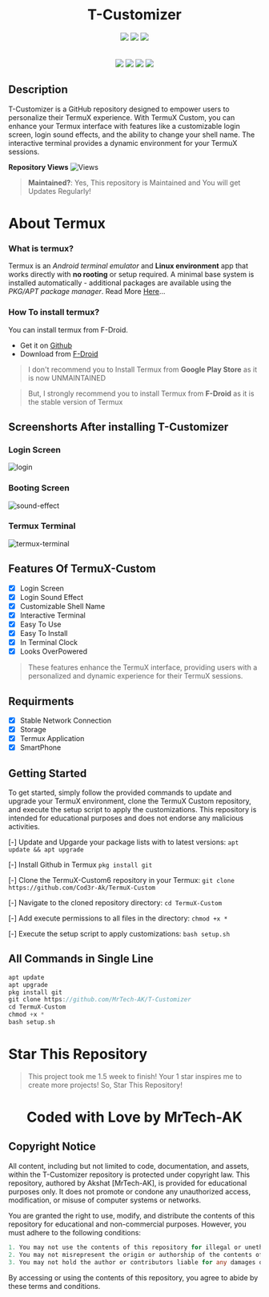 <h1 align="center">T-Customizer</h1>

<p align="center"> 
  <img src="https://img.shields.io/github/stars/MrTech-AK/T-Customizer?style=for-the-badge&color=yellow">
  <img src="https://img.shields.io/github/forks/MrTech-AK/T-Customizer?color=cyan&style=for-the-badge&color=purple">
  <img src="https://img.shields.io/github/license/MrTech-AK/T-Customizer?style=for-the-badge&color=orange"><br>
<br>
<br>
  <img src="https://img.shields.io/badge/Author-MrTech.AK-purple?style=flat-square">
  <img src="https://img.shields.io/badge/Open%20Source-Yes-cyan?style=flat-square">
  <img src="https://img.shields.io/badge/Version-v1.0-cyan?style=flat-square">
  <img src="https://img.shields.io/badge/Written%20In-Python-blue?style=flat-square">
</p>

## Description
T-Customizer is a GitHub repository designed to empower users to personalize their TermuX experience. With TermuX Custom, you can enhance your Termux interface with features like a customizable login screen, login sound effects, and the ability to change your shell name. The interactive terminal provides a dynamic environment for your TermuX sessions.

**Repository Views** ![Views](https://profile-counter.glitch.me/T-Customizer/count.svg) 
> **Maintained?**: Yes, This repository is Maintained and You will get Updates Regularly!

# About Termux
### What is termux?
Termux is an *Android terminal emulator* and **Linux environment** app that works directly with **no rooting** or setup required. A minimal base system is installed automatically - additional packages are available using the *PKG/APT package manager*. Read More [Here](https://termux.com/)... 
### How To install termux?

You can install termux from F-Droid. <br />

- Get it on [Github](https://github.com/termux/termux-app)
- Download from [F-Droid](https://f-droid.org/packages/com.termux/) <br />

> I don't recommend you to Install Termux from **Google Play Store** as it is now UNMAINTAINED

> But, I strongly recommend you to install Termux from **F-Droid** as it is the stable version of Termux

## Screenshorts After installing T-Customizer
### Login Screen
![login](.img/IMG_20240307_234826.jpg)
### Booting Screen
![sound-effect](.img/IMG_20240306_233903.jpg)
### Termux Terminal
![termux-terminal](.img/IMG_20240307_234741.jpg)

## Features Of TermuX-Custom
- [x] Login Screen
- [x] Login Sound Effect
- [x] Customizable Shell Name
- [x] Interactive Terminal
- [X] Easy To Use
- [X] Easy To Install
- [X] In Terminal Clock
- [X] Looks OverPowered
> These features enhance the TermuX interface, providing users with a personalized and dynamic experience for their TermuX sessions.

## Requirments
- [X] Stable Network Connection
- [X] Storage
- [X] Termux Application
- [X] SmartPhone
      
## Getting Started
To get started, simply follow the provided commands to update and upgrade your TermuX environment, clone the TermuX Custom repository, and execute the setup script to apply the customizations. This repository is intended for educational purposes and does not endorse any malicious activities.

[-] Update and Upgarde your package lists with to latest versions:
    ```
    apt update && apt upgrade
    ```

[-] Install Github in Termux
    ```
    pkg install git
    ```
    
[-] Clone the TermuX-Custom6 repository in your Termux:
    ```
    git clone https://github.com/Cod3r-Ak/TermuX-Custom
    ```

[-] Navigate to the cloned repository directory:
    ```
    cd TermuX-Custom
    ```

[-] Add execute permissions to all files in the directory:
    ```
    chmod +x *
    ```

[-] Execute the setup script to apply customizations:
    ```
    bash setup.sh
    ```

## All Commands in Single Line
```go
apt update 
apt upgrade 
pkg install git 
git clone https://github.com/MrTech-AK/T-Customizer 
cd TermuX-Custom 
chmod +x * 
bash setup.sh 
```
# Star This Repository
> This project took me 1.5 week to finish! Your 1 star inspires me to create more projects! So, Star This Repository!

<h1 align="center">Coded with Love by MrTech-AK</h1>

## Copyright Notice

All content, including but not limited to code, documentation, and assets, within the T-Customizer repository is protected under copyright law. This repository, authored by Akshat [MrTech-AK], is provided for educational purposes only. It does not promote or condone any unauthorized access, modification, or misuse of computer systems or networks.

You are granted the right to use, modify, and distribute the contents of this repository for educational and non-commercial purposes. However, you must adhere to the following conditions:
```go
1. You may not use the contents of this repository for illegal or unethical activities.
2. You may not misrepresent the origin or authorship of the contents of this repository.
3. You may not hold the author or contributors liable for any damages or legal issues arising from the use or misuse of the contents of this repository.
```
By accessing or using the contents of this repository, you agree to abide by these terms and conditions.
